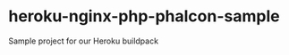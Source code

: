 heroku-nginx-php-phalcon-sample
===============================

Sample project for our Heroku buildpack
